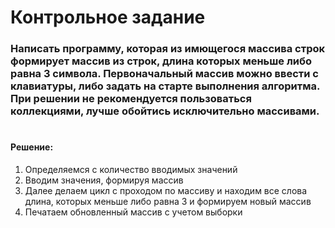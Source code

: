 # Контрольное задание
### Написать программу, которая из имющегося массива строк формирует массив из строк, длина которых меньше либо равна 3 символа. Первоначальный массив можно ввести с клавиатуры, либо задать на старте выполнения алгоритма. При решении не рекомендуется пользоваться коллекциями, лучше обойтись исключительно массивами.
# 
#### Решение:
1. Определяемся с количество вводимых значений
2. Вводим значения, формируя массив
3. Далее делаем цикл с проходом по массиву и находим все слова длина, которых меньше либо равна 3 и формируем новый массив
4. Печатаем обновленный массив с учетом выборки